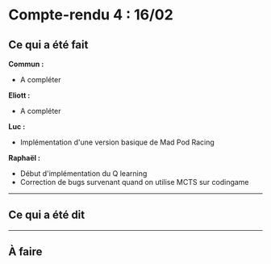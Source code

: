 # Compte-rendu 4 : 16/02

## Ce qui a été fait

**Commun :**
- A compléter

**Eliott :**
- A compléter

**Luc :**
- Implémentation d'une version basique de Mad Pod Racing

**Raphaël :**
- Début d'implémentation du Q learning
- Correction de bugs survenant quand on utilise MCTS sur codingame

---

## Ce qui a été dit


---

## À faire



